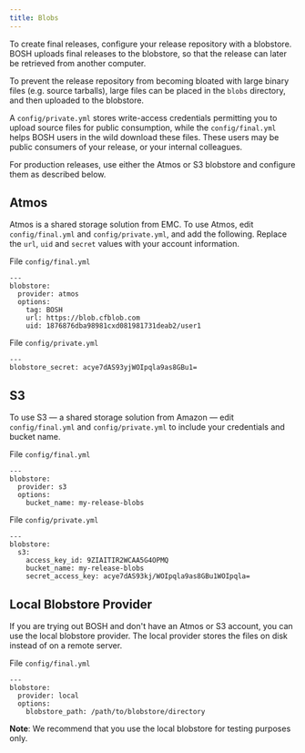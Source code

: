 ```yaml
---
title: Blobs
---
```


To create final releases, configure your release repository with a blobstore. BOSH uploads final releases to the blobstore, so that the release can later be retrieved from another computer.

To prevent the release repository from becoming bloated with large binary files (e.g. source tarballs), large files can be placed in the `blobs` directory, and then uploaded to the blobstore.

A `config/private.yml` stores write-access credentials permitting you to upload source files for public consumption, while the `config/final.yml` helps BOSH users in the wild download these files. These users may be public consumers of your release, or your internal colleagues.

For production releases, use either the Atmos or S3 blobstore and configure them as described below.

## <a id='atmos'></a> Atmos ##

Atmos is a shared storage solution from EMC. To use Atmos, edit `config/final.yml` and `config/private.yml`, and add the following. Replace the `url`, `uid` and `secret` values with your account information.

File `config/final.yml`

    ---
    blobstore:
      provider: atmos
      options:
        tag: BOSH
        url: https://blob.cfblob.com
        uid: 1876876dba98981cxd081981731deab2/user1

File `config/private.yml`

    ---
    blobstore_secret: acye7dAS93yjWOIpqla9as8GBu1=

## <a id='s3'></a>S3 ##

To use S3 — a shared storage solution from Amazon — edit `config/final.yml` and `config/private.yml` to include your credentials and bucket name.

File `config/final.yml`

    ---
    blobstore:
      provider: s3
      options:
        bucket_name: my-release-blobs

File `config/private.yml`

    ---
    blobstore:
      s3:
        access_key_id: 9ZIAITIR2WCAA5G4OPMQ
        bucket_name: my-release-blobs
        secret_access_key: acye7dAS93kj/WOIpqla9as8GBu1WOIpqla=


## <a id="local"></a>Local Blobstore Provider ##

If you are trying out BOSH and don't have an Atmos or S3 account, you can use the local blobstore provider. The local provider stores the files on disk instead of on a remote server.

File `config/final.yml`

    ---
    blobstore:
      provider: local
      options:
        blobstore_path: /path/to/blobstore/directory

**Note**: We recommend that you use the local blobstore for testing purposes only.
